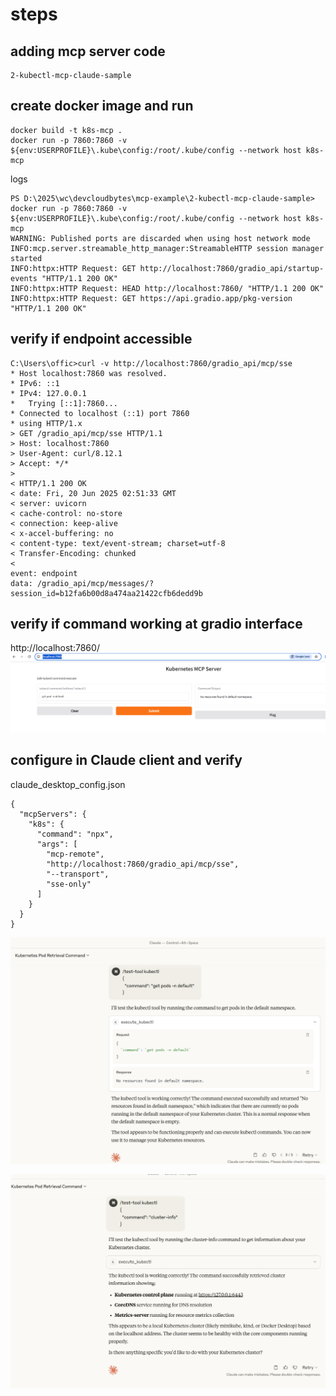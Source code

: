 
# steps

## adding mcp server code

```
2-kubectl-mcp-claude-sample
```

## create docker image and run

```
docker build -t k8s-mcp .
docker run -p 7860:7860 -v ${env:USERPROFILE}\.kube\config:/root/.kube/config --network host k8s-mcp
```

logs
```
PS D:\2025\wc\devcloudbytes\mcp-example\2-kubectl-mcp-claude-sample> docker run -p 7860:7860 -v ${env:USERPROFILE}\.kube\config:/root/.kube/config --network host k8s-mcp
WARNING: Published ports are discarded when using host network mode
INFO:mcp.server.streamable_http_manager:StreamableHTTP session manager started
INFO:httpx:HTTP Request: GET http://localhost:7860/gradio_api/startup-events "HTTP/1.1 200 OK"
INFO:httpx:HTTP Request: HEAD http://localhost:7860/ "HTTP/1.1 200 OK"
INFO:httpx:HTTP Request: GET https://api.gradio.app/pkg-version "HTTP/1.1 200 OK"
```

## verify if endpoint accessible

```
C:\Users\offic>curl -v http://localhost:7860/gradio_api/mcp/sse
* Host localhost:7860 was resolved.
* IPv6: ::1
* IPv4: 127.0.0.1
*   Trying [::1]:7860...
* Connected to localhost (::1) port 7860
* using HTTP/1.x
> GET /gradio_api/mcp/sse HTTP/1.1
> Host: localhost:7860
> User-Agent: curl/8.12.1
> Accept: */*
>
< HTTP/1.1 200 OK
< date: Fri, 20 Jun 2025 02:51:33 GMT
< server: uvicorn
< cache-control: no-store
< connection: keep-alive
< x-accel-buffering: no
< content-type: text/event-stream; charset=utf-8
< Transfer-Encoding: chunked
<
event: endpoint
data: /gradio_api/mcp/messages/?session_id=b12fa6b00d8a474aa21422cfb6dedd9b

```

## verify if command working at gradio interface

http://localhost:7860/
![alt text](image.png)

## configure in Claude client and verify

claude_desktop_config.json
```
{
  "mcpServers": {
    "k8s": {
      "command": "npx",
      "args": [
        "mcp-remote",
        "http://localhost:7860/gradio_api/mcp/sse",
        "--transport",
        "sse-only"
      ]
    }
  }
}
```

![alt text](image-1.png)

![alt text](image-2.png)
